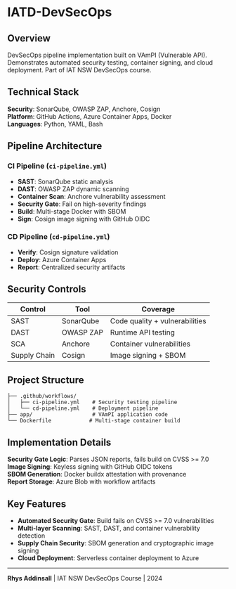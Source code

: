 # IATD-DevSecOps


## Overview

DevSecOps pipeline implementation built on VAmPI (Vulnerable API). Demonstrates automated security testing, container signing, and cloud deployment. Part of IAT NSW DevSecOps course.

## Technical Stack

**Security**: SonarQube, OWASP ZAP, Anchore, Cosign  
**Platform**: GitHub Actions, Azure Container Apps, Docker  
**Languages**: Python, YAML, Bash

## Pipeline Architecture

### CI Pipeline (`ci-pipeline.yml`)
- **SAST**: SonarQube static analysis
- **DAST**: OWASP ZAP dynamic scanning  
- **Container Scan**: Anchore vulnerability assessment
- **Security Gate**: Fail on high-severity findings
- **Build**: Multi-stage Docker with SBOM
- **Sign**: Cosign image signing with GitHub OIDC

### CD Pipeline (`cd-pipeline.yml`)
- **Verify**: Cosign signature validation
- **Deploy**: Azure Container Apps
- **Report**: Centralized security artifacts

## Security Controls

| Control | Tool | Coverage |
|---------|------|----------|
| SAST | SonarQube | Code quality + vulnerabilities |
| DAST | OWASP ZAP | Runtime API testing |
| SCA | Anchore | Container vulnerabilities |
| Supply Chain | Cosign | Image signing + SBOM |

## Project Structure

```
├── .github/workflows/
│   ├── ci-pipeline.yml    # Security testing pipeline
│   └── cd-pipeline.yml    # Deployment pipeline
├── app/                   # VAmPI application code
└── Dockerfile            # Multi-stage container build
```

## Implementation Details

**Security Gate Logic**: Parses JSON reports, fails build on CVSS >= 7.0  
**Image Signing**: Keyless signing with GitHub OIDC tokens  
**SBOM Generation**: Docker buildx attestation with provenance  
**Report Storage**: Azure Blob with workflow artifacts



## Key Features

- **Automated Security Gate**: Build fails on CVSS >= 7.0 vulnerabilities
- **Multi-layer Scanning**: SAST, DAST, and container vulnerability detection
- **Supply Chain Security**: SBOM generation and cryptographic image signing
- **Cloud Deployment**: Serverless container deployment to Azure

---

**Rhys Addinsall** | IAT NSW DevSecOps Course | 2024
